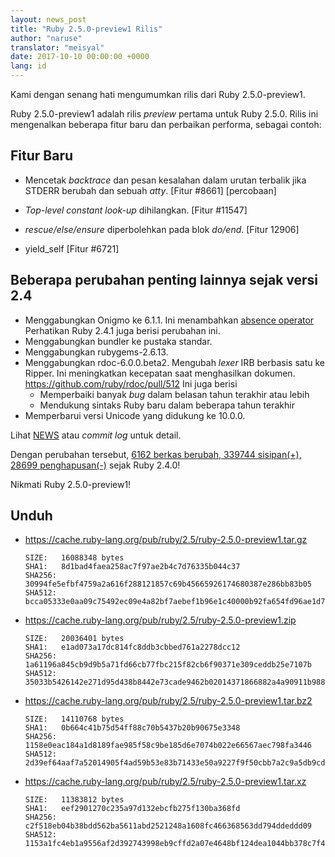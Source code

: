 ```yaml
---
layout: news_post
title: "Ruby 2.5.0-preview1 Rilis"
author: "naruse"
translator: "meisyal"
date: 2017-10-10 00:00:00 +0000
lang: id
---
```


Kami dengan senang hati mengumumkan rilis dari Ruby 2.5.0-preview1.

Ruby 2.5.0-preview1 adalah rilis *preview* pertama untuk Ruby 2.5.0.
Rilis ini mengenalkan beberapa fitur baru dan perbaikan performa, sebagai
contoh:

## Fitur Baru

* Mencetak *backtrace* dan pesan kesalahan dalam urutan terbalik jika STDERR
  berubah dan sebuah *atty*. [Fitur #8661] [percobaan]

* *Top-level constant look-up* dihilangkan. [Fitur #11547]

* *rescue/else/ensure* diperbolehkan pada blok *do/end*. [Fitur 12906]

* yield\_self [Fitur #6721]

## Beberapa perubahan penting lainnya sejak versi 2.4

* Menggabungkan Onigmo ke 6.1.1.
  Ini menambahkan [absence operator](https://github.com/k-takata/Onigmo/issues/87)
  Perhatikan Ruby 2.4.1 juga berisi perubahan ini.
* Menggabungkan bundler ke pustaka standar.
* Menggabungkan rubygems-2.6.13.
* Menggabungkan rdoc-6.0.0.beta2.
  Mengubah *lexer* IRB berbasis satu ke Ripper.
  Ini meningkatkan kecepatan saat menghasilkan dokumen.
  https://github.com/ruby/rdoc/pull/512
  Ini juga berisi
  * Memperbaiki banyak *bug* dalam belasan tahun terakhir atau lebih
  * Mendukung sintaks Ruby baru dalam beberapa tahun terakhir
* Memperbarui versi Unicode yang didukung ke 10.0.0.

Lihat [NEWS](https://github.com/ruby/ruby/blob/v2_5_0_preview1/NEWS)
atau *commit log* untuk detail.

Dengan perubahan tersebut,
[6162 berkas berubah, 339744 sisipan(+), 28699 penghapusan(-)](https://github.com/ruby/ruby/compare/v2_4_0...v2_5_0_preview1)
sejak Ruby 2.4.0!

Nikmati Ruby 2.5.0-preview1!

## Unduh

* <https://cache.ruby-lang.org/pub/ruby/2.5/ruby-2.5.0-preview1.tar.gz>

      SIZE:   16088348 bytes
      SHA1:   8d1bad4faea258ac7f97ae2b4c7d76335b044c37
      SHA256: 30994fe5efbf4759a2a616f288121857c69b45665926174680387e286bb83b05
      SHA512: bcca05333e0aa09c75492ec09e4a82bf7aebef1b96e1c40000b92fa654fd96ae1d70e4f92ecf619b199cba73d754be6c6d97fc488d1e47831bc671f64ce0ab6d

* <https://cache.ruby-lang.org/pub/ruby/2.5/ruby-2.5.0-preview1.zip>

      SIZE:   20036401 bytes
      SHA1:   e1ad073a17dc814fc8ddb3cbbed761a2278dcc12
      SHA256: 1a61196a845cb9d9b5a71fd66cb77fbc215f82cb6f90371e309ceddb25e7107b
      SHA512: 35033b5426142e271d95d438b8442e73cade9462b02014371866882a4a90911b98805b7199b15bedc9847fd2560e211f015fa09b0b1d9efc31a947e41e088b30

* <https://cache.ruby-lang.org/pub/ruby/2.5/ruby-2.5.0-preview1.tar.bz2>

      SIZE:   14110768 bytes
      SHA1:   0b664c41b75d54ff88c70b5437b20b90675e3348
      SHA256: 1158e0eac184a1d8189fae985f58c9be185d6e7074b022e66567aec798fa3446
      SHA512: 2d39ef64aaf7a52014905f4ad59b53e83b71433e50a9227f9f50cbb7a2c9a5db9cd69fa7dbe01234819f7edd2216b3d915f21676f07d12bb5f0f3276358bce7f

* <https://cache.ruby-lang.org/pub/ruby/2.5/ruby-2.5.0-preview1.tar.xz>

      SIZE:   11383812 bytes
      SHA1:   eef2901270c235a97d132ebcfb275f130ba368fd
      SHA256: c2f518eb04b38bdd562ba5611abd2521248a1608fc466368563dd794ddeddd09
      SHA512: 1153a1fc4eb1a9556af2d392743998eb9cffd2a07e4648bf124dea1044bb378c7f4534dd87c0d30563ec438d2995ba1832faaaf4261db5d0840ca32ae7ea65d9
